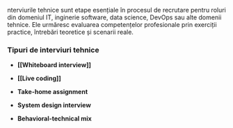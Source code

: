 nterviurile tehnice sunt etape esențiale în procesul de recrutare pentru roluri din domeniul IT, inginerie software, data science, DevOps sau alte domenii tehnice. Ele urmăresc evaluarea competențelor profesionale prin exerciții practice, întrebări teoretice și scenarii reale.

### Tipuri de interviuri tehnice

- **[[Whiteboard interview]]** 
    
- **[[Live coding]]** 
    
- **Take-home assignment** 
    
- **System design interview** 
    
- **Behavioral-technical mix** 